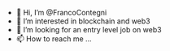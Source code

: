- 👋 Hi, I’m @FrancoContegni
- 👀 I’m interested in blockchain and web3
- 🌱 I’m looking for an entry level job on web3
- 📫 How to reach me ...

<!---
FrancoContegni/FrancoContegni is a ✨ special ✨ repository because its `README.md` (this file) appears on your GitHub profile.
You can click the Preview link to take a look at your changes.
--->
